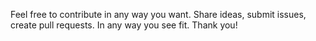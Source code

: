 Feel free to contribute in any way you want. Share ideas, submit issues, create pull requests. In any way you see fit. Thank you! 
